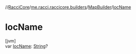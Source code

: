//[RacciCore](../../../index.md)/[me.racci.raccicore.builders](../index.md)/[MapBuilder](index.md)/[locName](loc-name.md)

# locName

[jvm]\
var [locName](loc-name.md): [String](https://kotlinlang.org/api/latest/jvm/stdlib/kotlin/-string/index.html)?
